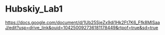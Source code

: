 # Hubskiy_Lab1
https://docs.google.com/document/d/1Ub25SjeZx9di1Hk2Ft7K6_Ffk8MlSaaJ/edit?usp=drive_link&ouid=104250092736181178449&rtpof=true&sd=true
